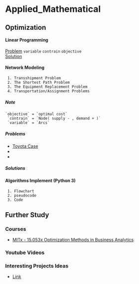 # Applied_Mathematical

## Optimization

#### Linear Programming
     
   [Problem](https://docs.google.com/document/d/145ZE2ROviynli4JsHqq36wOsb8CWaniKgRa1vdcHD_I/edit?usp=sharing) `variable` `contrain` `objective` 
   <br>
   [Solution](https://docs.google.com/spreadsheets/d/1u2Hg92uHjqpBwaXoY1vOXOozK8RGEwEJ-0tTrx8xeZA/edit?usp=sharing)
#### Network Modeling
     1. Transshipment Problem
     2. The Shortest Path Problem
     3. The Equipment Replacement Problem
     4. Transportation/Assignment Problems
##### Note

    `objective` = `optimal cost`
     `contrain` = `Node( supply - , demand + )`
     `variable` = `Arcs`
    
    
##### Problems

  * [Toyota Case](https://docs.google.com/document/d/1AI09pXvTiA7XTzrWvmRNdHLphLtDGuVsuAt8G78TgFg/edit?usp=sharing)
  * []()
  * []()
    
##### Solutions
     
#### Algorithms Implement (Python 3)
     1. Flowchart
     2. pseudocode
     3. Code


## Further Study 
### Courses
   * [MITx - 15.053x Optimization Methods in Business Analytics](https://openlearninglibrary.mit.edu/courses/course-v1:MITx+15.053x+3T2016/course/)

### Youtube Videos

### Interesting Projects Ideas
  * [Link](http://web.mit.edu/15.053/www/projects.htm)




